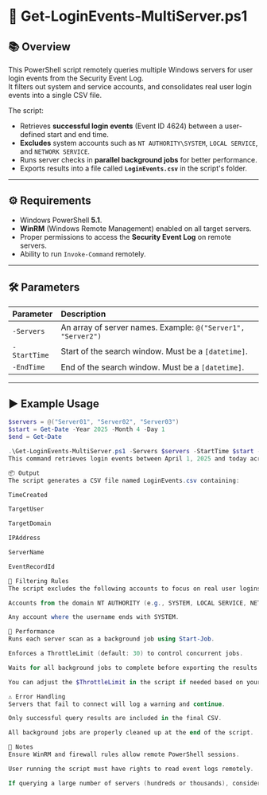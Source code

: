 # 📄 Get-LoginEvents-MultiServer.ps1

## 📚 Overview
This PowerShell script remotely queries multiple Windows servers for user login events from the Security Event Log.  
It filters out system and service accounts, and consolidates real user login events into a single CSV file.

The script:
- Retrieves **successful login events** (Event ID 4624) between a user-defined start and end time.
- **Excludes** system accounts such as `NT AUTHORITY\SYSTEM`, `LOCAL SERVICE`, and `NETWORK SERVICE`.
- Runs server checks in **parallel background jobs** for better performance.
- Exports results into a file called **`LoginEvents.csv`** in the script's folder.

---

## ⚙️ Requirements
- Windows PowerShell **5.1**.
- **WinRM** (Windows Remote Management) enabled on all target servers.
- Proper permissions to access the **Security Event Log** on remote servers.
- Ability to run `Invoke-Command` remotely.

---

## 🛠 Parameters

| Parameter | Description |
|:---|:---|
| `-Servers` | An array of server names. Example: `@("Server1", "Server2")` |
| `-StartTime` | Start of the search window. Must be a `[datetime]`. |
| `-EndTime` | End of the search window. Must be a `[datetime]`. |

---

## ▶️ Example Usage

```powershell
$servers = @("Server01", "Server02", "Server03")
$start = Get-Date -Year 2025 -Month 4 -Day 1
$end = Get-Date

.\Get-LoginEvents-MultiServer.ps1 -Servers $servers -StartTime $start -EndTime $end
This command retrieves login events between April 1, 2025 and today across the specified servers.

📦 Output
The script generates a CSV file named LoginEvents.csv containing:

TimeCreated

TargetUser

TargetDomain

IPAddress

ServerName

EventRecordId

🧹 Filtering Rules
The script excludes the following accounts to focus on real user logins:

Accounts from the domain NT AUTHORITY (e.g., SYSTEM, LOCAL SERVICE, NETWORK SERVICE).

Any account where the username ends with SYSTEM.

🚀 Performance
Runs each server scan as a background job using Start-Job.

Enforces a ThrottleLimit (default: 30) to control concurrent jobs.

Waits for all background jobs to complete before exporting the results.

You can adjust the $ThrottleLimit in the script if needed based on your system performance.

⚠️ Error Handling
Servers that fail to connect will log a warning and continue.

Only successful query results are included in the final CSV.

All background jobs are properly cleaned up at the end of the script.

📝 Notes
Ensure WinRM and firewall rules allow remote PowerShell sessions.

User running the script must have rights to read event logs remotely.

If querying a large number of servers (hundreds or thousands), consider tuning ThrottleLimit to prevent resource exhaustion.